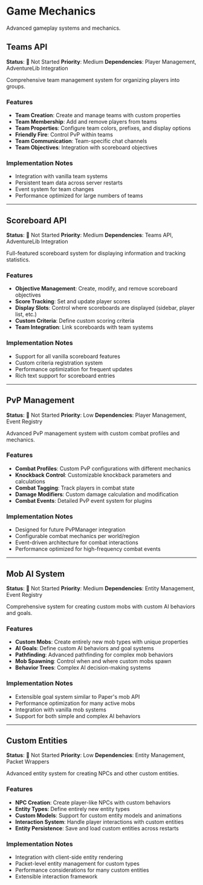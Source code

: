 # Game Mechanics

Advanced gameplay systems and mechanics.

## Teams API

**Status**: 🔴 Not Started
**Priority**: Medium
**Dependencies**: Player Management, AdventureLib Integration

Comprehensive team management system for organizing players into groups.

### Features
- **Team Creation**: Create and manage teams with custom properties
- **Team Membership**: Add and remove players from teams
- **Team Properties**: Configure team colors, prefixes, and display options
- **Friendly Fire**: Control PvP within teams
- **Team Communication**: Team-specific chat channels
- **Team Objectives**: Integration with scoreboard objectives

### Implementation Notes
- Integration with vanilla team systems
- Persistent team data across server restarts
- Event system for team changes
- Performance optimized for large numbers of teams

---

## Scoreboard API

**Status**: 🔴 Not Started
**Priority**: Medium
**Dependencies**: Teams API, AdventureLib Integration

Full-featured scoreboard system for displaying information and tracking statistics.

### Features
- **Objective Management**: Create, modify, and remove scoreboard objectives
- **Score Tracking**: Set and update player scores
- **Display Slots**: Control where scoreboards are displayed (sidebar, player list, etc.)
- **Custom Criteria**: Define custom scoring criteria
- **Team Integration**: Link scoreboards with team systems

### Implementation Notes
- Support for all vanilla scoreboard features
- Custom criteria registration system
- Performance optimization for frequent updates
- Rich text support for scoreboard entries

---

## PvP Management

**Status**: 🔴 Not Started
**Priority**: Low
**Dependencies**: Player Management, Event Registry

Advanced PvP management system with custom combat profiles and mechanics.

### Features
- **Combat Profiles**: Custom PvP configurations with different mechanics
- **Knockback Control**: Customizable knockback parameters and calculations
- **Combat Tagging**: Track players in combat state
- **Damage Modifiers**: Custom damage calculation and modification
- **Combat Events**: Detailed PvP event system for plugins

### Implementation Notes
- Designed for future PvPManager integration
- Configurable combat mechanics per world/region
- Event-driven architecture for combat interactions
- Performance optimized for high-frequency combat events

---

## Mob AI System

**Status**: 🔴 Not Started
**Priority**: Medium
**Dependencies**: Entity Management, Event Registry

Comprehensive system for creating custom mobs with custom AI behaviors and goals.

### Features
- **Custom Mobs**: Create entirely new mob types with unique properties
- **AI Goals**: Define custom AI behaviors and goal systems
- **Pathfinding**: Advanced pathfinding for complex mob behaviors
- **Mob Spawning**: Control when and where custom mobs spawn
- **Behavior Trees**: Complex AI decision-making systems

### Implementation Notes
- Extensible goal system similar to Paper's mob API
- Performance optimization for many active mobs
- Integration with vanilla mob systems
- Support for both simple and complex AI behaviors

---

## Custom Entities

**Status**: 🔴 Not Started
**Priority**: Low
**Dependencies**: Entity Management, Packet Wrappers

Advanced entity system for creating NPCs and other custom entities.

### Features
- **NPC Creation**: Create player-like NPCs with custom behaviors
- **Entity Types**: Define entirely new entity types
- **Custom Models**: Support for custom entity models and animations
- **Interaction System**: Handle player interactions with custom entities
- **Entity Persistence**: Save and load custom entities across restarts

### Implementation Notes
- Integration with client-side entity rendering
- Packet-level entity management for custom types
- Performance considerations for many custom entities
- Extensible interaction framework
